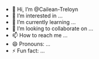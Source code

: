 - 👋 Hi, I’m @Cailean-Treloyn
- 👀 I’m interested in ...
- 🌱 I’m currently learning ...
- 💞️ I’m looking to collaborate on ...
- 📫 How to reach me ...
- 😄 Pronouns: ...
- ⚡ Fun fact: ...

<!---
Cailean-Treloyn/Cailean-Treloyn is a ✨ special ✨ repository because its `README.md` (this file) appears on your GitHub profile.
You can click the Preview link to take a look at your changes.
--->
